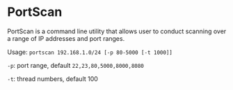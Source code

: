 # PortScan

PortScan is a command line utility that allows user to conduct scanning over a range of IP addresses and port ranges.

Usage: `portscan 192.168.1.0/24 [-p 80-5000 [-t 1000]]`

`-p`: port range, default `22,23,80,5000,8000,8080`

`-t`: thread numbers, default 100
